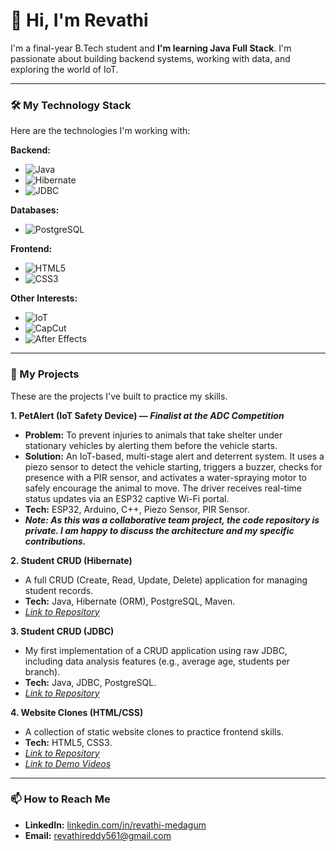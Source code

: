 # 👋 Hi, I'm Revathi

I'm a final-year B.Tech student and **I'm learning Java Full Stack**. I'm passionate about building backend systems, working with data, and exploring the world of IoT.

---

### 🛠️ My Technology Stack

Here are the technologies I'm working with:

**Backend:**
* ![Java](https://img.shields.io/badge/Java-ED8B00?style=for-the-badge&logo=openjdk&logoColor=white)
* ![Hibernate](https://img.shields.io/badge/Hibernate-59666C?style=for-the-badge&logo=hibernate&logoColor=white)
* ![JDBC](https://img.shields.io/badge/JDBC-007396?style=for-the-badge&logo=java&logoColor=white)

**Databases:**
* ![PostgreSQL](https://img.shields.io/badge/PostgreSQL-4169E1?style=for-the-badge&logo=postgresql&logoColor=white)

**Frontend:**
* ![HTML5](https://img.shields.io/badge/HTML5-E34F26?style=for-the-badge&logo=html5&logoColor=white)
* ![CSS3](https://img.shields.io/badge/CSS3-1572B6?style=for-the-badge&logo=css3&logoColor=white)

**Other Interests:**
* ![IoT](https://img.shields.io/badge/IoT-00979D?style=for-the-badge&logo=googlecloud&logoColor=white)
* ![CapCut](https://img.shields.io/badge/CapCut-000000?style=for-the-badge&logo=capcut&logoColor=white)
* ![After Effects](https://img.shields.io/badge/After%20Effects-9999FF?style=for-the-badge&logo=adobeaftereffects&logoColor=white)

---

### 🔭 My Projects

These are the projects I've built to practice my skills.

**1. PetAlert (IoT Safety Device) — *Finalist at the ADC Competition***
* **Problem:** To prevent injuries to animals that take shelter under stationary vehicles by alerting them before the vehicle starts.
* **Solution:** An IoT-based, multi-stage alert and deterrent system. It uses a piezo sensor to detect the vehicle starting, triggers a buzzer, checks for presence with a PIR sensor, and activates a water-spraying motor to safely encourage the animal to move. The driver receives real-time status updates via an ESP32 captive Wi-Fi portal.
* **Tech:** ESP32, Arduino, C++, Piezo Sensor, PIR Sensor.
* ***Note: As this was a collaborative team project, the code repository is private. I am happy to discuss the architecture and my specific contributions.***

**2. Student CRUD (Hibernate)**
* A full CRUD (Create, Read, Update, Delete) application for managing student records.
* **Tech:** Java, Hibernate (ORM), PostgreSQL, Maven.
* *[Link to Repository](https://github.com/Revathireddyb7/MyHibernateProject.git)*

**3. Student CRUD (JDBC)**
* My first implementation of a CRUD application using raw JDBC, including data analysis features (e.g., average age, students per branch).
* **Tech:** Java, JDBC, PostgreSQL.
* *[Link to Repository](https://github.com/Revathireddyb7/JDBC_StudentCRUDApp.git)*

**4. Website Clones (HTML/CSS)**
* A collection of static website clones to practice frontend skills.
* **Tech:** HTML5, CSS3.
* *[Link to Repository](https://github.com/Revathireddyb7/basic-projects.git)*
* *[Link to Demo Videos](https://drive.google.com/drive/folders/1-MNHFFiLRjwPccs0-DIKKiUyzxxblDwR?usp=sharing)*

---

### 📫 How to Reach Me

* **LinkedIn:** [linkedin.com/in/revathi-medagum](https://www.linkedin.com/in/revathi-medagum)
* **Email:** [revathireddy561@gmail.com](mailto:revathireddy561@gmail.com)
